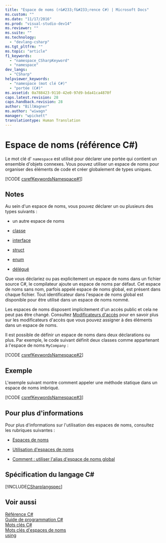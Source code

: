 ```yaml
---
title: "Espace de noms (r&#233;f&#233;rence C#) | Microsoft Docs"
ms.custom: ""
ms.date: "11/17/2016"
ms.prod: "visual-studio-dev14"
ms.reviewer: ""
ms.suite: ""
ms.technology: 
  - "devlang-csharp"
ms.tgt_pltfrm: ""
ms.topic: "article"
f1_keywords: 
  - "namespace_CSharpKeyword"
  - "namespace"
dev_langs: 
  - "CSharp"
helpviewer_keywords: 
  - "namespace (mot clé C#)"
  - "portée (C#)"
ms.assetid: 0a788423-9110-42e0-97d9-bda41ca4870f
caps.latest.revision: 28
caps.handback.revision: 28
author: "BillWagner"
ms.author: "wiwagn"
manager: "wpickett"
translationtype: Human Translation
---
```

# Espace de noms (r&#233;f&#233;rence C#)
Le mot clé d' `namespace` est utilisé pour déclarer une portée qui contient un ensemble d'objets connexes.  Vous pouvez utiliser un espace de noms pour organiser des éléments de code et créer globalement de types uniques.  
  
 [!CODE [csrefKeywordsNamespace#1](../CodeSnippet/VS_Snippets_VBCSharp/csrefKeywordsNamespace#1)]  
  
## Notes  
 Au sein d'un espace de noms, vous pouvez déclarer un ou plusieurs des types suivants :  
  
-   un autre espace de noms  
  
-   [classe](../../../csharp/language-reference/keywords/class.md)  
  
-   [interface](../../../csharp/language-reference/keywords/interface.md)  
  
-   [struct](../../../csharp/language-reference/keywords/struct.md)  
  
-   [enum](../../../csharp/language-reference/keywords/enum.md)  
  
-   [délégué](../../../csharp/language-reference/keywords/delegate.md)  
  
 Que vous déclariez ou pas explicitement un espace de noms dans un fichier source C\#, le compilateur ajoute un espace de noms par défaut.  Cet espace de noms sans nom, parfois appelé espace de noms global, est présent dans chaque fichier.  Tout identificateur dans l'espace de noms global est disponible pour être utilisé dans un espace de noms nommé.  
  
 Les espaces de noms disposent implicitement d'un accès public et cela ne peut pas être changé.  Consultez [Modificateurs d'accès](../../../csharp/language-reference/keywords/access-modifiers.md) pour en savoir plus sur les modificateurs d'accès que vous pouvez assigner à des éléments dans un espace de noms.  
  
 Il est possible de définir un espace de noms dans deux déclarations ou plus.  Par exemple, le code suivant définit deux classes comme appartenant à l'espace de noms `MyCompany` :  
  
 [!CODE [csrefKeywordsNamespace#2](../CodeSnippet/VS_Snippets_VBCSharp/csrefKeywordsNamespace#2)]  
  
## Exemple  
 L'exemple suivant montre comment appeler une méthode statique dans un espace de noms imbriqué.  
  
 [!CODE [csrefKeywordsNamespace#3](../CodeSnippet/VS_Snippets_VBCSharp/csrefKeywordsNamespace#3)]  
  
## Pour plus d'informations  
 Pour plus d'informations sur l'utilisation des espaces de noms, consultez les rubriques suivantes :  
  
-   [Espaces de noms](../../../csharp/programming-guide/namespaces/index.md)  
  
-   [Utilisation d'espaces de noms](../../../csharp/programming-guide/namespaces/using-namespaces.md)  
  
-   [Comment : utiliser l'alias d'espace de noms global](../../../csharp/programming-guide/namespaces/how-to-use-the-global-namespace-alias.md)  
  
## Spécification du langage C\#  
 [!INCLUDE[CSharplangspec](../../../csharp/language-reference/keywords/includes/csharplangspec_md.md)]  
  
## Voir aussi  
 [Référence C\#](../../../csharp/language-reference/index.md)   
 [Guide de programmation C\#](../../../csharp/programming-guide/index.md)   
 [Mots clés C\#](../../../csharp/language-reference/keywords/index.md)   
 [Mots clés d'espaces de noms](../../../csharp/language-reference/keywords/namespace-keywords.md)   
 [using](../../../csharp/language-reference/keywords/using.md)